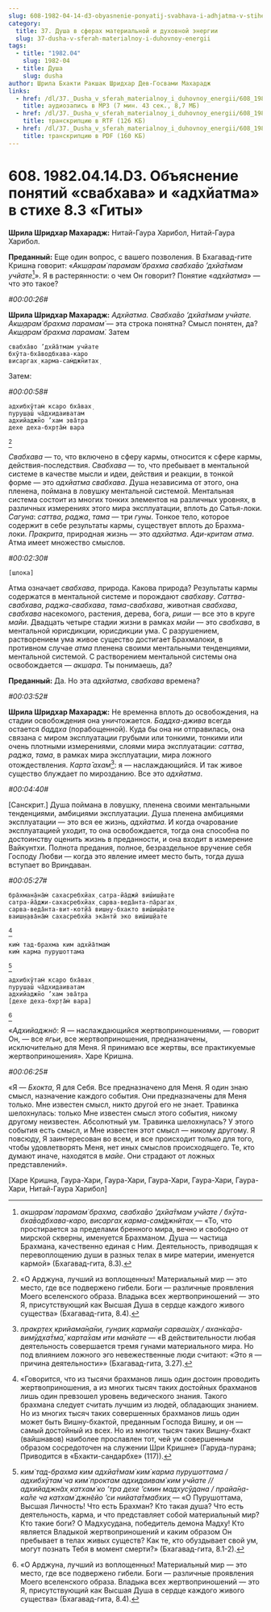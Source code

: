 ```yaml
---
slug: 608-1982-04-14-d3-obyasnenie-ponyatij-svabhava-i-adhjatma-v-stihe-8-3-gity
category:
  title: 37. Душа в сферах материальной и духовной энергии
  slug: 37-dusha-v-sferah-materialnoy-i-duhovnoy-energii
tags:
  - title: "1982.04"
    slug: 1982-04
  - title: Душа
    slug: dusha
author: Шрила Бхакти Ракшак Шридхар Дев-Госвами Махарадж
links:
  - href: /dl/37._Dusha_v_sferah_materialnoy_i_duhovnoy_energii/608_1982.04.14.D3_SridharMj_Objasnenie_ponjatij_svabhava_i_adhjatma_v_stihe_8.3_Gity.mp3
    title: аудиозапись в MP3 (7 мин. 43 сек., 8,7 МБ)
  - href: /dl/37._Dusha_v_sferah_materialnoy_i_duhovnoy_energii/608_1982.04.14.D3_SridharMj_Objasnenie_ponjatij_svabhava_i_adhjatma_v_stihe_8.3_Gity.rtf
    title: транскрипцию в RTF (126 КБ)
  - href: /dl/37._Dusha_v_sferah_materialnoy_i_duhovnoy_energii/608_1982.04.14.D3_SridharMj_Objasnenie_ponjatij_svabhava_i_adhjatma_v_stihe_8.3_Gity.pdf
    title: транскрипцию в PDF (160 КБ)
---
```


# 608. 1982.04.14.D3. Объяснение понятий «свабхава» и «адхйатма» в стихе 8.3 «Гиты»

**Шрила Шридхар Махарадж:** Нитай-Гаура Харибол, Нитай-Гаура Харибол.

**Преданный:** Еще один вопрос, с вашего позволения. В Бхагавад-гите Кришна говорит: «*Акш̣арам̇ парамам̇ брахма свабха̄во ’дхйа̄тмам учйате*[^_ftn1]». Я в растерянности: о чем Он говорит? Понятие «*адхйатма*» — что это такое?

*#00:00:26#*

**Шрила Шридхар Махарадж:** *Адхйатма.* *Свабха̄во ’дхйа̄тмам учйате. Акш̣арам̇ брахма парамам̇* — эта строка понятна? Смысл понятен, да? *Акш̣арам̇ брахма парамам̇.* Затем

    свабха̄во ’дхйа̄тмам учйате
    бхӯта-бха̄водбхава-каро
    висаргах̣ карма-сам̇джн̃итах̣

Затем:

*#00:00:58#*

    адхибхӯтам̇ ксаро бха̄вах̣
    пуруш̣аш́ ча̄дхидаиватам
    адхийаджн̃о ’хам эва̄тра
    дехе деха-бхр̣та̄м̇ вара
[^_ftn2]

*Свабхава* — то, что включено в сферу кармы, относится к сфере кармы, действия-последствия. *Свабхава* — то, что пребывает в ментальной системе в качестве мысли и идеи, действия и реакции, в тонкой форме — это *адхйатма свабхава*. Душа независима от этого, она пленена, поймана в ловушку ментальной системой. Ментальная система состоит из многих тонких элементов на различных уровнях, в различных измерениях этого мира эксплуатации, вплоть до Сатья-локи. *Сагуна*: *саттва*, *раджа*, *тама* — три *гуны*. Тонкое тело, которое содержит в себе результаты кармы, существует вплоть до Брахма-локи. *Пракрита*, природная жизнь — это *адхйатма*. *Ади-критам атма*. Атма имеет множество смыслов.

*#00:02:30#*

    [шлока]

Атма означает *свабхава*, природа. Какова природа? Результаты кармы содержатся в ментальной системе и порождают *свабхаву*. *Саттва-свабхава*, *раджа-свабхава*, *тама-свабхава*, животная *свабхава*, *свабхава* насекомого, растения, дерева, бога, *риши* — все это в круге *майи*. Двадцать четыре стадии жизни в рамках *майи* — это *свабхава*, в ментальной юрисдикции, юрисдикции ума. С разрушением, растворением ума живое существо достигает Брахмалоки, в противном случае *атма* пленена своими ментальными тенденциями, ментальной системой. С растворением ментальной системы она освобождается — *акшара*. Ты понимаешь, да?

**Преданный:** Да. Но эта *адхйатма*, *свабхава* времена?

*#00:03:52#*

**Шрила Шридхар Махарадж:** Не временна вплоть до освобождения, на стадии освобождения она уничтожается. *Баддха-джива* всегда остается *баддха* (порабощенной). Куда бы она ни отправилась, она связана с миром эксплуатации грубыми или тонкими, тонкими или очень плотными измерениями, слоями мира эксплуатации: *саттва*, *раджа*, *тама*, в рамках мира эксплуатации, мира ложного отождествления. *Карта̄ ахам*[^_ftn3]: я — наслаждающийся. И так живое существо блуждает по мирозданию. Все это *адхйатма*.

*#00:04:40#*

[Санскрит.] Душа поймана в ловушку, пленена своими ментальными тенденциями, амбициями эксплуатации. Душа пленена амбициями эксплуатации — это вся ее жизнь, *адхйатма*. И когда очарование эксплуатацией уходит, то она освобождается, тогда она способна по достоинству оценить жизнь в преданности, и она входит в измерение Вайкунтхи. Полнота предания, полное, безраздельное вручение себя Господу Любви — когда это явление имеет место быть, тогда душа вступает во Вриндаван.

*#00:05:27#*

    бра̄хман̣а̄на̄м̇ сахасребхйах̣ сатра-йа̄джӣ виш́иш̣йате
    сатра-йа̄джи-сахасребхйах̣ сарва-веда̄нта-па̄рагах̣
    сарва-веда̄нта-вит-кот̣йа̄ виш̣н̣у-бхакто виш́иш̣йате
    ваиш̣н̣ава̄на̄м̇ сахасребхйа эка̄нтй эко виш́иш̣йате
[^_ftn4]

    ким̇ тад-брахма ким адхйа̄тмам̇
    ким̇ карма пурушоттама
[^_ftn5]

    адхибхӯтам̇ ксаро бха̄вах̣
    пуруш̣аш́ ча̄дхидаиватам
    адхийаджн̃о ’хам эва̄тра
    [дехе деха-бхр̣та̄м̇ вара]
[^_ftn6]

«*Адхийаджн̃о*: Я — наслаждающийся жертвоприношениями, — говорит Он, — все *ягьи*, все жертвоприношения, предназначены, исключительно для Меня. Я принимаю все жертвы, все практикуемые жертвоприношения». Харе Кришна.

*#00:06:25#*

«Я — *Бхокта*, Я для Себя. Все предназначено для Меня. Я один знаю смысл, назначение каждого события. Они предназначены для Меня только. Мне известен смысл, никто другой его не знает. Травинка шелохнулась: только Мне известен смысл этого события, никому другому неизвестен. Абсолютный ум. Травинка шелохнулась? У этого события есть смысл, и Мне известен этот смысл — никому другому. Я повсюду, Я заинтересован во всем, и все происходит только для того, чтобы удовлетворять Меня, нет иных смыслов происходящего. Те, кто думают иначе, находятся в *майе*. Они страдают от ложных представлений».

[Харе Кришна, Гаура-Хари, Гаура-Хари, Гаура-Хари, Гаура-Хари, Гаура-Хари, Нитай-Гаура Харибол]



[^_ftn1]: *акш̣арам̇ парамам̇ брахма, свабха̄во ’дхйа̄тмам учйате / бхӯта-бха̄водбхава-каро, висаргах̣ карма-сам̇джн̃итах̣* — «То, что простирается за пределами бренного мира, вечно и свободно от мирской скверны, именуется Брахманом. Душа — частица Брахмана, качественно единая с Ним. Деятельность, приводящая к перевоплощению души в разных телах в мире материи, именуется кармой» (Бхагавад-гита, 8.3).

[^_ftn2]: «О Арджуна, лучший из воплощенных! Материальный мир — это место, где все подвержено гибели. Боги — различные проявления Моего вселенского образа. Владыка всех жертвоприношений — это Я, присутствующий как Высшая Душа в сердце каждого живого существа» (Бхагавад-гита, 8.4).

[^_ftn3]: *пракр̣тех̣ крийама̄н̣а̄ни, гун̣аих̣ карма̄н̣и сарваш́ах̣ / ахан̇ка̄ра-вимӯд̣ха̄тма̄, карта̄хам ити манйате* — «В действительности любая деятельность совершается тремя гунами материального мира. Но под влиянием ложного эго невежественные люди считают: «Это я — причина деятельности»» (Бхагавад-гита, 3.27).

[^_ftn4]: «Говорится, что из тысячи брахманов лишь один достоин проводить жертвоприношения, а из многих тысяч таких достойных брахманов лишь один превзошел уровень ведического знания. Такого брахмана следует считать лучшим из людей, обладающих знанием. Но из многих тысяч таких совершенных брахманов лишь один может быть Вишну-бхактой, преданным Господа Вишну, и он — самый достойный из всех. Но из многих тысяч таких Вишну-бхакт (вайшнавов) наиболее прославлен тот, чей ум совершенным образом сосредоточен на служении Шри Кришне» (Гаруда-пурана; Приводится в «Бхакти-сандарбхе» (117)).

[^_ftn5]: *ким̇ тад-брахма ким адхйа̄тмам̇ ким̇ карма пурушоттама / адхибхӯтам̇ ча ким̇ проктам адхидаивам̇ ким учйате // адхийаджн̃ах̣ катхам̇ ко ’тра дехе ’смин мадхусӯдана / прайа̄н̣а-ка̄ле ча катхам̇ джн̃ейо ’си нийата̄тмабхих̣* — «О Пурушоттама, Высшая Личность! Что есть Брахман? Кто такая душа? Что есть деятельность, карма, и что представляет собой материальный мир? Кто такие боги? О Мадхусудана, победитель демона Мадху! Кто является Владыкой жертвоприношений и каким образом Он пребывает в телах живых существ? Как те, кто обуздывает свой ум, могут познать Тебя в момент смерти?» (Бхагавад-гита, 8.1-2).

[^_ftn6]: «О Арджуна, лучший из воплощенных! Материальный мир — это место, где все подвержено гибели. Боги — различные проявления Моего вселенского образа. Владыка всех жертвоприношений — это Я, присутствующий как Высшая Душа в сердце каждого живого существа» (Бхагавад-гита, 8.4).

